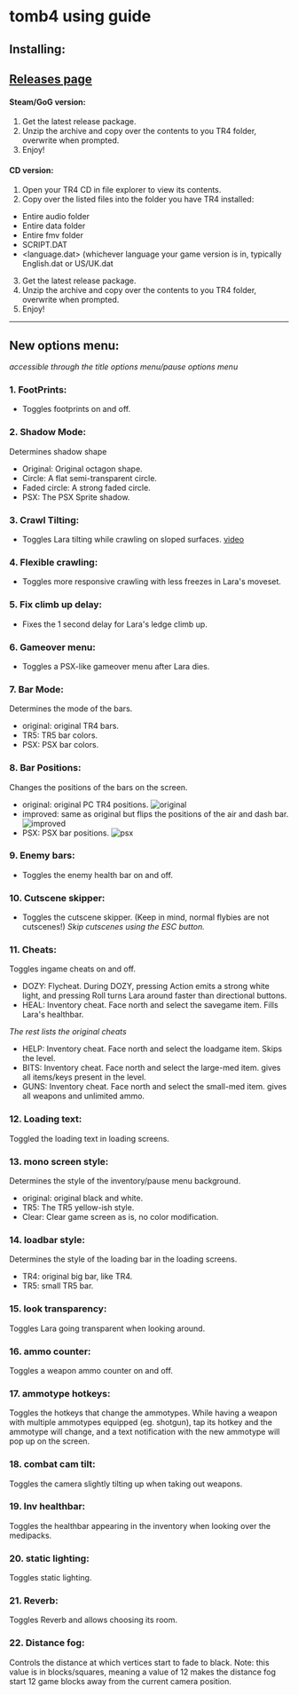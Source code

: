# tomb4 using guide

## Installing:

## [Releases page](https://github.com/Trxyebeep/TOMB4/releases)

#### Steam/GoG version:
1. Get the latest release package.
2. Unzip the archive and copy over the contents to you TR4 folder, overwrite when prompted.
3. Enjoy!

#### CD version:
1. Open your TR4 CD in file explorer to view its contents.
2. Copy over the listed files into the folder you have TR4 installed:
- Entire audio folder
- Entire data folder
- Entire fmv folder
- SCRIPT.DAT
- <language.dat> (whichever language your game version is in, typically English.dat or US/UK.dat
3. Get the latest release package.
4. Unzip the archive and copy over the contents to you TR4 folder, overwrite when prompted.
5. Enjoy!

------------------------

## New options menu:
*accessible through the title options menu/pause options menu*


### 1. FootPrints:
- Toggles footprints on and off.

### 2. Shadow Mode:
Determines shadow shape
- Original: Original octagon shape.
- Circle: A flat semi-transparent circle.
- Faded circle: A strong faded circle.
- PSX: The PSX Sprite shadow.

### 3. Crawl Tilting:
- Toggles Lara tilting while crawling on sloped surfaces.
[video](https://user-images.githubusercontent.com/38836940/158032013-ac7a3a1c-4653-458f-9ba5-c73f5dd1207f.mp4)

### 4. Flexible crawling:
- Toggles more responsive crawling with less freezes in Lara's moveset.

### 5. Fix climb up delay:
- Fixes the 1 second delay for Lara's ledge climb up.

### 6. Gameover menu:
- Toggles a PSX-like gameover menu after Lara dies.

### 7. Bar Mode:
Determines the mode of the bars.
- original: original TR4 bars.
- TR5: TR5 bar colors.
- PSX: PSX bar colors.

### 8. Bar Positions:
Changes the positions of the bars on the screen.
- original: original PC TR4 positions.
![original](https://user-images.githubusercontent.com/38836940/158032144-a037fc78-06ab-4a18-baca-fce08499aa59.png)
- improved: same as original but flips the positions of the air and dash bar.
![improved](https://user-images.githubusercontent.com/38836940/158032157-e4aaf9c1-f63f-4eaa-8bd6-2ded821a3d93.png)
- PSX: PSX bar positions.
![psx](https://user-images.githubusercontent.com/38836940/158032158-a0a5fe72-c933-437b-a7f1-c0031553b223.png)

### 9. Enemy bars:
- Toggles the enemy health bar on and off.

### 10. Cutscene skipper:
- Toggles the cutscene skipper. (Keep in mind, normal flybies are not cutscenes!)
*Skip cutscenes using the ESC button.*

### 11. Cheats:
Toggles ingame cheats on and off.

- DOZY: Flycheat. During DOZY, pressing Action emits a strong white light, and pressing Roll turns Lara around faster than directional buttons.
- HEAL: Inventory cheat. Face north and select the savegame item. Fills Lara's healthbar.

*The rest lists the original cheats*
- HELP: Inventory cheat. Face north and select the loadgame item. Skips the level.
- BITS: Inventory cheat. Face north and select the large-med item. gives all items/keys present in the level.
- GUNS: Inventory cheat. Face north and select the small-med item. gives all weapons and unlimited ammo.

### 12. Loading text:
Toggled the loading text in loading screens.

### 13. mono screen style:
Determines the style of the inventory/pause menu background.

- original: original black and white.
- TR5: The TR5 yellow-ish style.
- Clear: Clear game screen as is, no color modification.

### 14. loadbar style:
Determines the style of the loading bar in the loading screens.

- TR4: original big bar, like TR4.
- TR5: small TR5 bar.

### 15. look transparency:
Toggles Lara going transparent when looking around.

### 16. ammo counter:
Toggles a weapon ammo counter on and off.

### 17. ammotype hotkeys:
Toggles the hotkeys that change the ammotypes.
While having a weapon with multiple ammotypes equipped (eg. shotgun), tap its hotkey and the ammotype will change, and a text notification with the new ammotype will pop up on the screen.

### 18. combat cam tilt:
Toggles the camera slightly tilting up when taking out weapons.

### 19. Inv healthbar:
Toggles the healthbar appearing in the inventory when looking over the medipacks.

### 20. static lighting:
Toggles static lighting.

### 21. Reverb:
Toggles Reverb and allows choosing its room.

### 22. Distance fog:
Controls the distance at which vertices start to fade to black. Note: this value is in blocks/squares, meaning a value of 12 makes the distance fog start 12 game blocks away from the current camera position.
